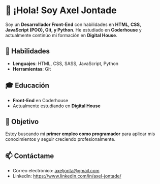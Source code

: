 # 👋 ¡Hola! Soy Axel Jontade

Soy un **Desarrollador Front-End** con habilidades en **HTML, CSS, JavaScript (POO), Git, y Python**. He estudiado en **Coderhouse** y actualmente continúo mi formación en **Digital House**.

## 🚀 Habilidades
- **Lenguajes**: HTML, CSS, SASS, JavaScript, Python
- **Herramientas**: Git

## 🎓 Educación
- **Front-End** en Coderhouse
- Actualmente estudiando en **Digital House**

## 🎯 Objetivo
Estoy buscando mi **primer empleo como programador** para aplicar mis conocimientos y seguir creciendo profesionalmente.

## 📫 Contáctame
- Correo electrónico: axeljonta@gmail.com
- LinkedIn: https://www.linkedin.com/in/axel-jontade/

